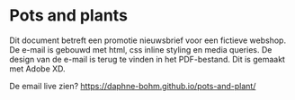 # Pots and plants

Dit document betreft een promotie nieuwsbrief voor een fictieve webshop. De e-mail is gebouwd met html, css inline styling en media queries. 
De design van de e-mail is terug te vinden in het PDF-bestand. Dit is gemaakt met Adobe XD.

De email live zien? https://daphne-bohm.github.io/pots-and-plant/

